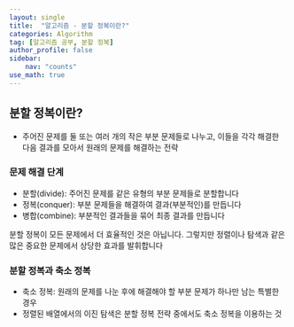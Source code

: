 ```yaml
---
layout: single
title:  "알고리즘 - 분할 정복이란?"
categories: Algorithm
tag: [알고리즘 공부, 분할 정복]
author_profile: false
sidebar: 
    nav: "counts"
use_math: true
---
```


## 분할 정복이란?

- 주어진 문제를 둘 또는 여러 개의 작은 부분 문제들로 나누고, 이들을 각각 해결한 다음
결과를 모아서 원래의 문제를 해결하는 전략

### 문제 해결 단계
- 분할(divide): 주어진 문제를 같은 유형의 부분 문제들로 분할합니다
- 정복(conquer): 부분 문제들을 해결하여 결과(부분적인)를 만듭니다
- 병합(combine): 부분적인 결과들을 묶어 최종 결과를 만듭니다


분할 정복이 모든 문제에서 더 효율적인 것은 아닙니다. 그렇지만 정렬이나 탐색과 같은 많은
중요한 문제에서 상당한 효과를 발휘합니다

### 분할 정복과 축소 정복
- 축소 정복: 원래의 문제를 나눈 후에 해결해야 할 부분 문제가 하나만 남는 특별한 경우
- 정렬된 배열에서의 이진 탐색은 분할 정복 전략 중에서도 축소 정복을 이용하는 것

